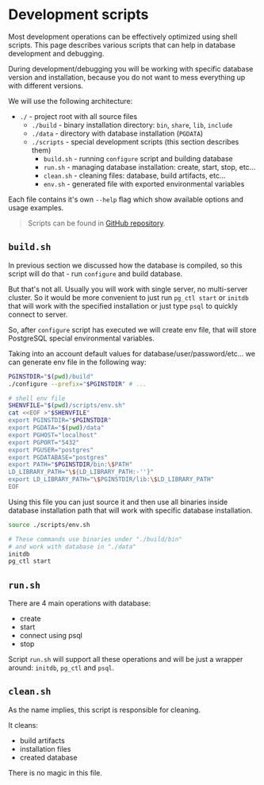# Development scripts

Most development operations can be effectively optimized using shell scripts. This page describes various scripts that can help in database development and debugging.

During development/debugging you will be working with specific database version and installation, because you do not want to mess everything up with different versions.

We will use the following architecture:

- `./` - project root with all source files
    - `./build` - binary installation directory: `bin`, `share`, `lib`, `include`
    - `./data` - directory with database installation (`PGDATA`)
    - `./scripts` - special development scripts (this section describes them)
        - `build.sh` - running `configure` script and building database
        - `run.sh` - managing database installation: create, start, stop, etc...
        - `clean.sh` - cleaning files: database, build artifacts, etc...
        - `env.sh` - generated file with exported environmental variables

Each file contains it's own `--help` flag which show available options and usage examples.

> Scripts can be found in [GitHub repository](https://github.com/ashenBlade/postgres-dev-helper/tree/master/misc/scripts).

## `build.sh`

In previous section we discussed how the database is compiled, so this script will do that - run `configure` and build database.

But that's not all. Usually you will work with single server, no multi-server cluster. So it would be more convenient to just run `pg_ctl start` or `initdb` that will work with the specified installation or just type `psql` to quickly connect to server.

So, after `configure` script has executed we will create env file, that will store PostgreSQL special environmental variables.

Taking into an account default values for database/user/password/etc... we can generate env file in the following way:

```sh
PGINSTDIR="$(pwd)/build"
./configure --prefix="$PGINSTDIR" # ...

# shell env file
SHENVFILE="$(pwd)/scripts/env.sh"
cat <<EOF >"$SHENVFILE"
export PGINSTDIR="$PGINSTDIR"
export PGDATA="$(pwd)/data"
export PGHOST="localhost"
export PGPORT="5432"
export PGUSER="postgres"
export PGDATABASE="postgres"
export PATH="$PGINSTDIR/bin:\$PATH"
LD_LIBRARY_PATH="\${LD_LIBRARY_PATH:-''}"
export LD_LIBRARY_PATH="\$PGINSTDIR/lib:\$LD_LIBRARY_PATH"
EOF
```

Using this file you can just source it and then use all binaries inside database installation path that will work with specific database installation.

```bash
source ./scripts/env.sh

# These commands use binaries under "./build/bin"
# and work with database in "./data"
initdb
pg_ctl start
```

## `run.sh`

There are 4 main operations with database:

- create
- start
- connect using psql
- stop

Script `run.sh` will support all these operations and will be just a wrapper around: `initdb`, `pg_ctl` and `psql`.

## `clean.sh`

As the name implies, this script is responsible for cleaning.

It cleans:

- build artifacts
- installation files
- created database

There is no magic in this file.
